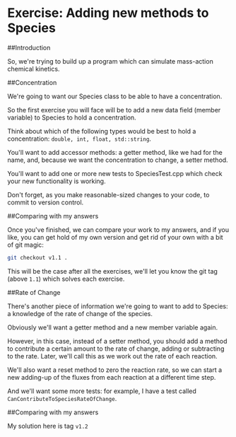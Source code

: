Exercise: Adding new methods to Species
=======================================

##Introduction

So, we're trying to build up a program which can simulate mass-action chemical kinetics.

##Concentration

We're going to want our Species class to be able to have a concentration.

So the first exercise you will face will be to add a new data field (member variable) to Species to hold a concentration.

Think about which of the following types would be best to hold a concentration: `double, int, float, std::string`.

You'll want to add accessor methods: a getter method, like we had for the name, and, because we want the concentration to change, a setter method.

You'll want to add one or more new tests to SpeciesTest.cpp which check your new functionality is working.

Don't forget, as you make reasonable-sized changes to your code, to commit to version control.

##Comparing with my answers

Once you've finished, we can compare your work to my answers, and if you like, you can get hold of my own version and get rid of your own with a bit of git magic:

``` Bash
git checkout v1.1 .
```

This will be the case after all the exercises, we'll let you know the git tag (above `1.1`) which solves each exercise.

##Rate of Change

There's another piece of information we're going to want to add to Species: a knowledge of the rate of change of the species.

Obviously we'll want a getter method and a new member variable again.

However, in this case, instead of a setter method, you should add a method to contribute a certain amount to the rate of change, adding or subtracting to the rate.
Later, we'll call this as we work out the rate of each reaction.

We'll also want a reset method to zero the reaction rate, so we can start a new adding-up of the fluxes from each reaction at a different time step.

And we'll want some more tests: for example, I have a test called `CanContributeToSpeciesRateOfChange`.

##Comparing with my answers

My solution here is tag `v1.2`
